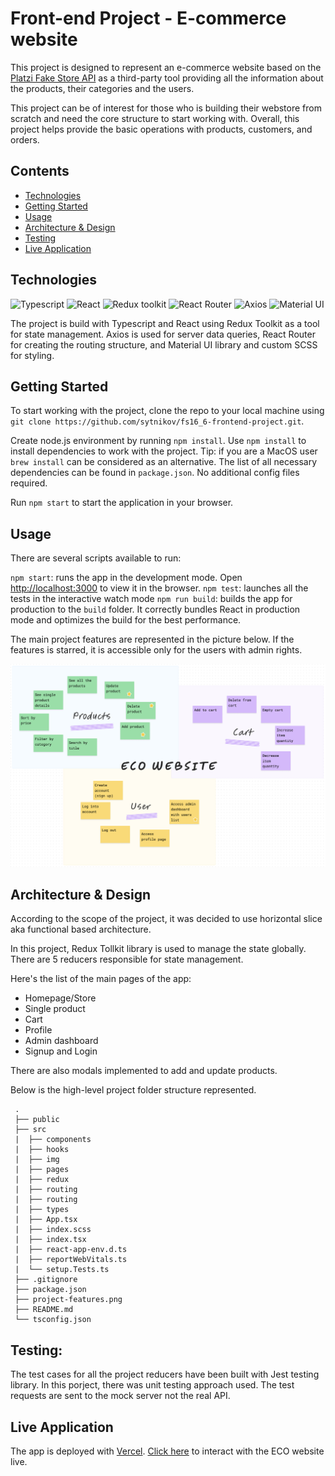 # Front-end Project - E-commerce website

This project is designed to represent an e-commerce website based on the [Platzi Fake Store API](https://fakeapi.platzi.com/) as a third-party tool providing all the information about the products, their categories and the users.

This project can be of interest for those who is building their webstore from scratch and need the core structure to start working with. Overall, this project helps provide the basic operations with products, customers, and orders.

## Contents

- [Technologies](#technologies)
- [Getting Started](#getting-started)
- [Usage](#usage)
- [Architecture & Design](#architecture-and-design)
- [Testing](#testing)
- [Live Application](#live-application)

## Technologies

![Typescript](https://img.shields.io/badge/Typescript-5.2.2-blue)
![React](https://img.shields.io/badge/React-18.2.0-purple)
![Redux toolkit](https://img.shields.io/badge/RTK-v.1-red)
![React Router](https://img.shields.io/badge/ReactRouter-6.16.0-yellow)
![Axios](https://img.shields.io/badge/Axios-6.16.0-blue)
![Material UI](https://img.shields.io/badge/MaterialUI-5.14.10-green)

The project is build with Typescript and React using Redux Toolkit as a tool for state management. Axios is used for server data queries, React Router for creating the routing structure, and Material UI library and custom SCSS for styling.

## Getting Started

To start working with the project, clone the repo to your local machine using
`git clone https://github.com/sytnikov/fs16_6-frontend-project.git`.

Create node.js environment by running `npm install`. Use `npm install` to install dependencies to work with the project. Tip: if you are a MacOS user `brew install` can be considered as an alternative. The list of all necessary dependencies can be found in `package.json`. No additional config files required.

Run `npm start` to start the application in your browser.

## Usage

There are several scripts available to run:

`npm start`: runs the app in the development mode. Open [http://localhost:3000](http://localhost:3000) to view it in the browser.
`npm test`: launches all the tests in the interactive watch mode
`npm run build`: builds the app for production to the `build` folder. It correctly bundles React in production mode and optimizes the build for the best performance.

The main project features are represented in the picture below. If the features is starred, it is accessible only for the users with admin rights.

![project-features](project-features.png)

## Architecture & Design

According to the scope of the project, it was decided to use horizontal slice aka functional based architecture.

In this project, Redux Tollkit library is used to manage the state globally. There are 5 reducers responsible for state management.

Here's the list of the main pages of the app:
 - Homepage/Store
 - Single product
 - Cart
 - Profile
 - Admin dashboard
 - Signup and Login

 There are also modals implemented to add and update products.

Below is the high-level project folder structure represented.
```
 .
 ├── public
 ├── src
 |  ├── components
 |  ├── hooks
 |  ├── img
 |  ├── pages
 |  ├── redux
 |  ├── routing
 |  ├── routing
 |  ├── types
 |  ├── App.tsx
 |  ├── index.scss
 |  ├── index.tsx
 |  ├── react-app-env.d.ts
 |  ├── reportWebVitals.ts
 |  └── setup.Tests.ts
 ├── .gitignore
 ├── package.json
 ├── project-features.png
 ├── README.md
 └── tsconfig.json
```

## Testing:

The test cases for all the project reducers have been built with Jest testing library. In this porject, there was unit testing approach used. The test requests are sent to the mock server not the real API. 

## Live Application

The app is deployed with [Vercel](https://vercel.com/). [Click here](https://fs16-6-frontend-project-iota.vercel.app) to interact with the ECO website live.
